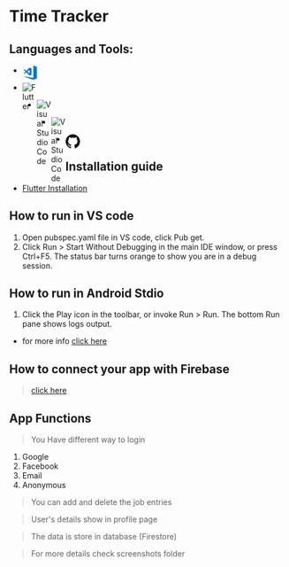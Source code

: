 # Time Tracker




## Languages and Tools:

- [<img align="left" alt="Visual Studio Code" width="26px" src="https://raw.githubusercontent.com/github/explore/80688e429a7d4ef2fca1e82350fe8e3517d3494d/topics/visual-studio-code/visual-studio-code.png" /></br>](https://code.visualstudio.com/)

- [<img align="left" alt="Flutter" width="26px" src="https://cdn.discordapp.com/attachments/814784084513521664/815460145382817802/flutter.png" />](https://flutter.dev/?gclid=Cj0KCQiA-OeBBhDiARIsADyBcE5pjDv-hRYSPjELDa1pPyonGcneG6bCuE6FScpy8BriWn1dp_1bz2UaAojrEALw_wcB&gclsrc=aw.ds)</br>

- [<img align="left" alt="Visual Studio Code" width="26px" src="https://cdn.discordapp.com/attachments/814784084513521664/815462176349356042/icons8-firebase-48.png" />](https://firebase.google.com/)</br>

- [<img align="left" alt="Visual Studio Code" width="26px" src="https://cdn.discordapp.com/attachments/814784084513521664/815463941157289994/image9.png" />](https://developer.android.com/studio?gclid=Cj0KCQiA-OeBBhDiARIsADyBcE5-xs_N9j8w--_etF7fiiRiIgbHihV-uYTqaN814HR_tePwW2t4n5kaAjS0EALw_wcB&gclsrc=aw.ds)</br>

- [<img align="left" alt="GitHub" width="26px" src="https://raw.githubusercontent.com/github/explore/78df643247d429f6cc873026c0622819ad797942/topics/github/github.png" />](https://github.com/)</br>


## Installation guide

- [Flutter Installation](https://flutter.dev/docs/get-started/install)

## How to run in VS code

1. Open pubspec.yaml file in VS code, click Pub get.
2. Click Run > Start Without Debugging in the main IDE window, or press Ctrl+F5. The status bar turns orange to show you are in a debug session.


## How to run in Android Stdio

1. Click the Play icon in the toolbar, or invoke Run > Run. The bottom Run pane shows logs output.


- for more info [click here](https://flutter.dev/docs/development/tools/android-studio)

## How to connect your app with Firebase

>  [click here](https://firebase.google.com/docs/android/setup)

## App Functions

> You Have different way to login
 1. Google 
 2. Facebook
 3. Email
 4. Anonymous

> You can add and delete the job entries

> User's details show in profile page

> The data is store in database (Firestore)

> For more details check screenshots folder
